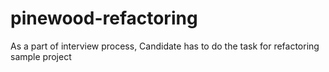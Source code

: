 # pinewood-refactoring
As a part of interview process, Candidate has to do the task for refactoring sample project
